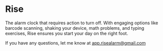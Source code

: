 # Rise
The alarm clock that requires action to turn off. With engaging options like barcode scanning, shaking your device, math problems, and typing exercises, Rise ensures you start your day on the right foot.

If you have any questions, let me know at app.risealarm@gmail.com
